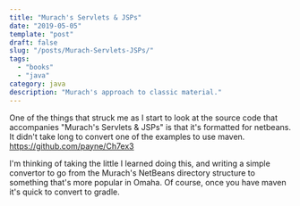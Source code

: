 ```yaml
---
title: "Murach's Servlets & JSPs"
date: "2019-05-05"
template: "post"
draft: false
slug: "/posts/Murach-Servlets-JSPs/"
tags:
  - "books"
  - "java"
category: java 
description: "Murach's approach to classic material."
---
```


One of the things that struck me as I start to look at the source code that accompanies 
"Murach's Servlets & JSPs" is that it's formatted for netbeans.  It didn't take long to convert one of the 
examples to use maven.  https://github.com/payne/Ch7ex3   

I'm thinking of taking the little I learned doing this, and writing a simple convertor to go from the Murach's 
NetBeans directory structure to something that's more popular in Omaha.  Of course, once you have maven it's quick
to convert to gradle.


